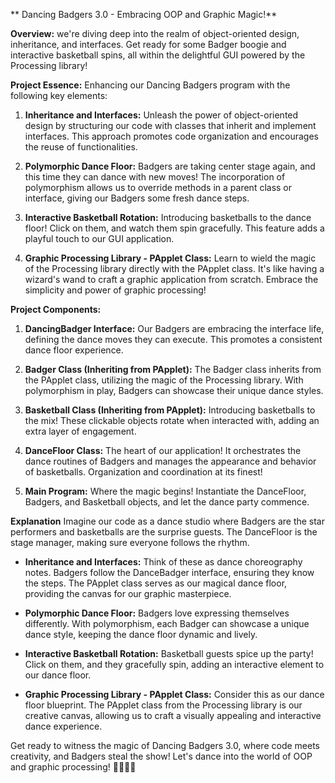 ** Dancing Badgers 3.0 - Embracing OOP and Graphic Magic!**

**Overview:**
 we're diving deep into the realm of object-oriented design, inheritance, and interfaces. Get ready for some Badger boogie and interactive basketball spins, all within the delightful GUI powered by the Processing library!

**Project Essence:**
Enhancing our Dancing Badgers program with the following key elements:
1. **Inheritance and Interfaces:** Unleash the power of object-oriented design by structuring our code with classes that inherit and implement interfaces. This approach promotes code organization and encourages the reuse of functionalities.

2. **Polymorphic Dance Floor:** Badgers are taking center stage again, and this time they can dance with new moves! The incorporation of polymorphism allows us to override methods in a parent class or interface, giving our Badgers some fresh dance steps.

3. **Interactive Basketball Rotation:** Introducing basketballs to the dance floor! Click on them, and watch them spin gracefully. This feature adds a playful touch to our GUI application.

4. **Graphic Processing Library - PApplet Class:** Learn to wield the magic of the Processing library directly with the PApplet class. It's like having a wizard's wand to craft a graphic application from scratch. Embrace the simplicity and power of graphic processing!

**Project Components:**
1. **DancingBadger Interface:** Our Badgers are embracing the interface life, defining the dance moves they can execute. This promotes a consistent dance floor experience.

2. **Badger Class (Inheriting from PApplet):** The Badger class inherits from the PApplet class, utilizing the magic of the Processing library. With polymorphism in play, Badgers can showcase their unique dance styles.

3. **Basketball Class (Inheriting from PApplet):** Introducing basketballs to the mix! These clickable objects rotate when interacted with, adding an extra layer of engagement.

4. **DanceFloor Class:** The heart of our application! It orchestrates the dance routines of Badgers and manages the appearance and behavior of basketballs. Organization and coordination at its finest!

5. **Main Program:** Where the magic begins! Instantiate the DanceFloor, Badgers, and Basketball objects, and let the dance party commence.

**Explanation**
Imagine our code as a dance studio where Badgers are the star performers and basketballs are the surprise guests. The DanceFloor is the stage manager, making sure everyone follows the rhythm.

- **Inheritance and Interfaces:** Think of these as dance choreography notes. Badgers follow the DanceBadger interface, ensuring they know the steps. The PApplet class serves as our magical dance floor, providing the canvas for our graphic masterpiece.

- **Polymorphic Dance Floor:** Badgers love expressing themselves differently. With polymorphism, each Badger can showcase a unique dance style, keeping the dance floor dynamic and lively.

- **Interactive Basketball Rotation:** Basketball guests spice up the party! Click on them, and they gracefully spin, adding an interactive element to our dance floor.

- **Graphic Processing Library - PApplet Class:** Consider this as our dance floor blueprint. The PApplet class from the Processing library is our creative canvas, allowing us to craft a visually appealing and interactive dance experience.

Get ready to witness the magic of Dancing Badgers 3.0, where code meets creativity, and Badgers steal the show! Let's dance into the world of OOP and graphic processing! 🕺🏽🐾🏀
